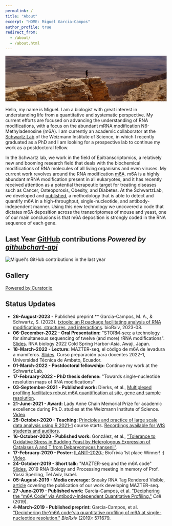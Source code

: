 ```yaml
---
permalink: /
title: "About"
excerpt: "HOME: Miguel Garcia-Campos"
author_profile: true
redirect_from: 
  - /about/
  - /about.html
---
```


![alt text](images/topCover.jpg "Makhtesh Ramon Crater")

Hello, my name is Miguel. I am a biologist with great interest in understanding 
life from a quantitative and systematic perspective. My current efforts are 
focused on advancing the understanding of RNA modifications, with a focus on 
the abundant mRNA modification N6-Methyladenosine (m6A). I am currently an 
academic collaborator at the [Schwartz Lab](http://www.weizmann.ac.il/molgen/Schwartz/) 
of the Weizmann Institute of Science, in which I recently graduated as a PhD 
and I am looking for a prospective lab to continue my work as a postdoctoral 
fellow.


In the Schwartz lab, we work in the field of Epitranscriptomics, a relatively 
new and booming research field that deals with the biochemical modifications 
of RNA molecules of all living organisms and even viruses. My current work 
revolves around the RNA modification [m6A](https://en.wikipedia.org/wiki/N6-Methyladenosine).
m6A is a highly abundant mRNA modification present in all eukaryotes, 
and it has recently received attention as a potential therapeutic target for 
treating diseases such as Cancer, Osteoporosis, Obesity, and Diabetes. 
At the SchwartzLab, we developed and [published](https://www.cell.com/cell/fulltext/S0092-8674(19)30676-2), 
a methodology that is able to detect and quantify m6A in a high-throughput, 
single-nucleotide, and antibody-independent manner. Using this new technology 
we uncovered a code that dictates m6A deposition across the transcriptomes of 
mouse and yeast, one of our main conclusions is that m6A deposition is strongly 
coded in the RNA sequence of each gene.


## Last Year [GitHub](https://github.com/AngelCampos) contributions *Powered by* [*githubchart-api*](https://github.com/2016rshah/githubchart-api)

<img src="https://ghchart.rshah.org/2589BD/AngelCampos" alt="Miguel's GitHub contributions in the last year" />    

## Gallery

<!-- Place <div> tag where you want the feed to appear -->
<div id="curator-feed-default-feed-layout"><a href="https://curator.io" target="_blank" class="crt-logo crt-tag">Powered by Curator.io</a></div>
<!-- The Javascript can be moved to the end of the html page before the </body> tag -->
<script type="text/javascript">
/* curator-feed-default-feed-layout */
(function(){
var i, e, d = document, s = "script";i = d.createElement("script");i.async = 1;
i.src = "https://cdn.curator.io/published/5d73e289-6781-43e7-a2c1-956c76edc1df.js";
e = d.getElementsByTagName(s)[0];e.parentNode.insertBefore(i, e);
})();
</script>

## Status Updates

* **26-August-2023** - Published preprint:** Garcia-Campos, M. A., & Schwartz, S. (2023). [txtools: an R package facilitating analysis of RNA modifications, structures, and interactions](https://www.biorxiv.org/content/10.1101/2023.08.24.554738). bioRxiv, 2023-08.
* **06-December-2022 - Oral Presentation:** "STORM-seq: a technology for simultaneous sequencing of twelve (and more) rRNA modifications". [Slides](https://docs.google.com/presentation/d/1IZ7u9zqkLRWRR7RGFD2o6z202BPj3ZLA/edit?usp=sharing&ouid=112657693539602588511&rtpof=true&sd=true). RNA biology 2022 Cold Spring Harbor-Asia, Awaji, Japan.
* **18-March-2022 - Lecture:** MAZTER-seq, el código de m6A de levadura a mamíferos. [Slides](https://docs.google.com/presentation/d/1PnM8c6rnpWSjVRT5MYNRR-w-gP3PKRC9/edit?usp=sharing&ouid=112657693539602588511&rtpof=true&sd=true). Curso preparación para docentes 2022-1, Universidad Técnica de Ambato, Ecuador.
* **01-March-2022 - Postdoctoral fellowship:** Continue my work at the Schwartz Lab.
* **17-February-2022 - PhD thesis defense:** "Towards single-nucleotide resolution maps of RNA modifications"
* **03-September-2021 - Published work:** Dierks, et al., [Multiplexed profiling facilitates robust m6A quantification at site, gene and sample resolution](https://www.nature.com/articles/s41592-021-01242-z).
* **21-June-2021 - Award:** Lady Anne Chain Memorial Prize for academic excellence during Ph.D. studies at the Weizmann Institute of Science. [Video](https://youtu.be/WxD0a7wyhPQ?t=3393).
* **25-October-2020 - Teaching:** [Principles and practice of large scale data analysis using R 2021-1](https://angelcampos.github.io/teaching/2021-Rcourse) course starts. [Recordings available for WIS students and auditors](https://weizmann.cloud.panopto.eu/Panopto/Pages/Sessions/List.aspx#folderID=%225b1109c5-94da-4bfe-8b62-ac5e005fd3d9%22).
* **16-October-2020 - Published work:** González, et al., ["Tolerance to Oxidative Stress in Budding Yeast by Heterologous Expression of Catalases A and T from Debaryomyces hansenii"](https://link.springer.com/article/10.1007/s00284-020-02237-3).
* **17-February-2020 - Poster:** [ILANIT-2020:](https://bit.ly/ilanitPoster); BioTrivia 1st place Winner! :) [Video](https://youtu.be/iZH_RLJXDh0).
* **24-October-2019 - Short talk:** "MAZTER-seq and the m6A code" [Slides](http://bit.ly/IsraelRNA_2019_shortTalk), 2019 RNA Biology and Processing meeting in memory of Prof. Yossi Sperling, Tel Aviv, Israel.
* **05-August-2019 - Media coverage:** Sneaky RNA Tag Rendered Visible, [article](https://wis-wander.weizmann.ac.il/life-sciences/sneaky-rna-tag-rendered-visible) covering the publication of our work developing MAZTER-seq.
* **27-June-2019 - Published work:** Garcia-Campos, et al. ["Deciphering the “m6A Code” via Antibody-Independent Quantitative Profiling."](https://www.cell.com/cell/fulltext/S0092-8674(19)30676-2) *Cell* (2019).
* **4-March-2019 - Published preprint:** Garcia-Campos, et al. ["Deciphering the'm6A code'via quantitative profiling of m6A at single-nucleotide resolution."](https://www.biorxiv.org/content/10.1101/571679v1) *BioRxiv* (2019): 571679.
